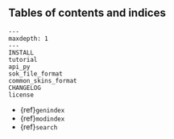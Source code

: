 ```{include} ../README.md
```

## Tables of contents and indices

```{toctree}
---
maxdepth: 1
---
INSTALL
tutorial
api_py
sok_file_format
common_skins_format
CHANGELOG
license
```

* {ref}`genindex`
* {ref}`modindex`
* {ref}`search`
